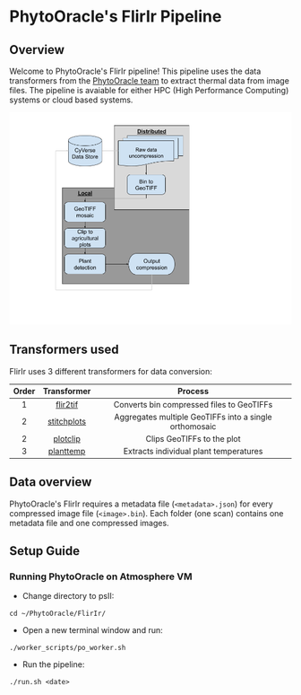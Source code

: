# PhytoOracle's FlirIr Pipeline

## Overview
Welcome to PhytoOracle's FlirIr pipeline! This pipeline uses the data transformers from the [PhytoOracle team](https://github.com/phytooracle) to extract thermal data from image files. The pipeline is avaiable for either HPC (High Performance Computing) systems or cloud based systems.

<p align="center">
    <img src="../pics/FLIR_pipeline.png" />
<p>

## Transformers used
FlirIr uses 3 different transformers for data conversion:

|Order|Transformer|Process
|:-:|:-:|:-:|
1|[flir2tif](https://github.com/phytooracle/flir_bin_to_tif_s11)|Converts bin compressed files to GeoTIFFs|
2|[stitchplots](https://github.com/phytooracle/flir_field_stitch)|Aggregates multiple GeoTIFFs into a single orthomosaic|
2|[plotclip](https://github.com/phytooracle/rgb_flir_plot_clip_geojson)|Clips GeoTIFFs to the plot|
3|[planttemp](https://github.com/phytooracle/flir_plant_temp)|Extracts individual plant temperatures|

## Data overview
PhytoOracle's FlirIr requires a metadata file (`<metadata>.json`) for every compressed image file (`<image>.bin`). Each folder (one scan) contains one metadata file and one compressed images. 

## Setup Guide
### Running PhytoOracle on Atmosphere VM

- Change directory to psII:
```
cd ~/PhytoOracle/FlirIr/
```

- Open a new terminal window and run:
```
./worker_scripts/po_worker.sh
```

- Run the pipeline:
```
./run.sh <date>
```
